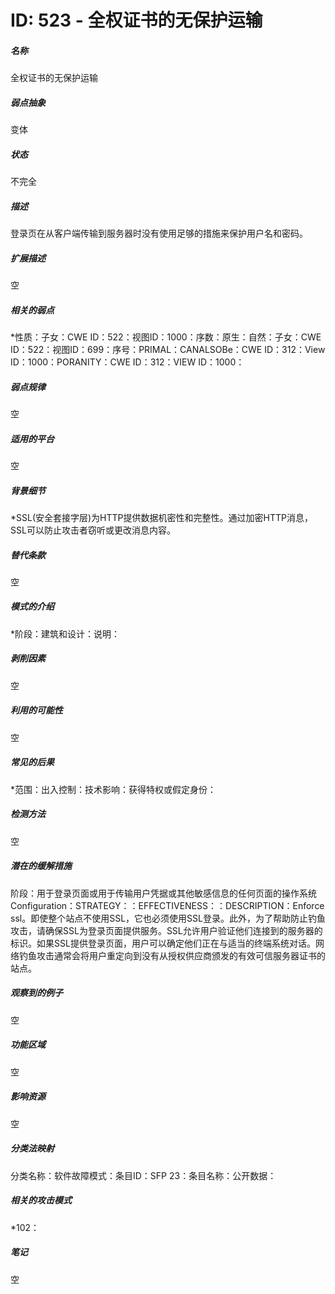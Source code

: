 # ID: 523 - 全权证书的无保护运输
<h5>名称</h5>全权证书的无保护运输
<h5>弱点抽象</h5>变体
<h5>状态</h5>不完全
<h5>描述</h5>登录页在从客户端传输到服务器时没有使用足够的措施来保护用户名和密码。
<h5>扩展描述</h5>空
<h5>相关的弱点</h5>*性质：子女：CWE ID：522：视图ID：1000：序数：原生：自然：子女：CWE ID：522：视图ID：699：序号：PRIMAL：CANALSOBe：CWE ID：312：View ID：1000：PORANITY：CWE ID：312：VIEW ID：1000：
<h5>弱点规律</h5>空
<h5>适用的平台</h5>空
<h5>背景细节</h5>*SSL(安全套接字层)为HTTP提供数据机密性和完整性。通过加密HTTP消息，SSL可以防止攻击者窃听或更改消息内容。
<h5>替代条款</h5>空
<h5>模式的介绍</h5>*阶段：建筑和设计：说明：
<h5>剥削因素</h5>空
<h5>利用的可能性</h5>空
<h5>常见的后果</h5>*范围：出入控制：技术影响：获得特权或假定身份：
<h5>检测方法</h5>空
<h5>潜在的缓解措施</h5>阶段：用于登录页面或用于传输用户凭据或其他敏感信息的任何页面的操作系统Configuration：STRATEGY：：EFFECTIVENESS：：DESCRIPTION：Enforce ssl。即使整个站点不使用SSL，它也必须使用SSL登录。此外，为了帮助防止钓鱼攻击，请确保SSL为登录页面提供服务。SSL允许用户验证他们连接到的服务器的标识。如果SSL提供登录页面，用户可以确定他们正在与适当的终端系统对话。网络钓鱼攻击通常会将用户重定向到没有从授权供应商颁发的有效可信服务器证书的站点。
<h5>观察到的例子</h5>空
<h5>功能区域</h5>空
<h5>影响资源</h5>空
<h5>分类法映射</h5>分类名称：软件故障模式：条目ID：SFP 23：条目名称：公开数据：
<h5>相关的攻击模式</h5>*102：
<h5>笔记</h5>空

